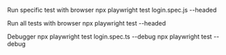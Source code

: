 Run specific test with browser
npx playwright test login.spec.js --headed

Run all tests with browser
npx playwright test --headed

Debugger
npx playwright test login.spec.ts --debug
npx playwright test --debug